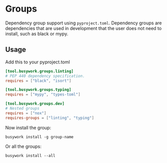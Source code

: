 # Groups

Dependency group support using `pyproject.toml`. Dependency groups are dependencies
that are used in development that the user does not need to install, such as black
or mypy.


## Usage

Add this to your pyproject.toml
```toml
[tool.busywork.groups.linting]
# PEP 440 dependency specification.
requires = ["black", "isort"]

[tool.busywork.groups.typing]
requires = ["mypy", "types-toml"]

[tool.busywork.groups.dev]
# Nested groups
requires = ["nox"]
requires-groups = ["linting", "typing"]
```

Now install the group:

`busywork install -g group-name`

Or all the groups:

`busywork install --all`
